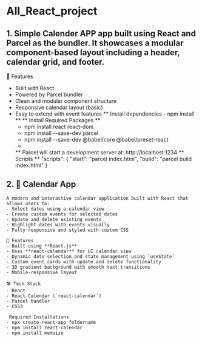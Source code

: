 # All_React_project

## 1. Simple Calender APP app built using React and Parcel as the bundler. It showcases a modular component-based layout including a header, calendar grid, and footer.

🚀 Features

- Built with React
- Powered by Parcel bundler
- Clean and modular component structure
- Responsive calendar layout (basic)
- Easy to extend with event features
  ** Install dependencies - npm install **
  ** Install Required Packages **
    - npm install react react-dom
    - npm install --save-dev parcel
    - npm install --save-dev @babel/core @babel/preset-react
    - 
  ** Parcel will start a development server at: http://localhost:1234
  ** Scripts **
            "scripts": {
          "start": "parcel index.html",
          "build": "parcel build index.html"
        }
## 2. 📅 Calendar App 

    A modern and interactive calendar application built with React that allows users to:
    - Select dates using a calendar view
    - Create custom events for selected dates
    - Update and delete existing events
    - Highlight dates with events visually
    - Fully responsive and styled with custom CSS

    🚀 Features
    - Built using **React.js**
    - Uses **react-calendar** for UI calendar view
    - Dynamic date selection and state management using `useState`
    - Custom event cards with update and delete functionality
    - 3D gradient background with smooth text transitions
    - Mobile-responsive layout

    🛠️ Tech Stack
    - React
    - React Calendar (`react-calendar`)
    - Parcel bundler
    - CSS3
    
     Required Installations
    - npx create-react-app foldername
    - npm install react-calendar
    - npm install memoize



